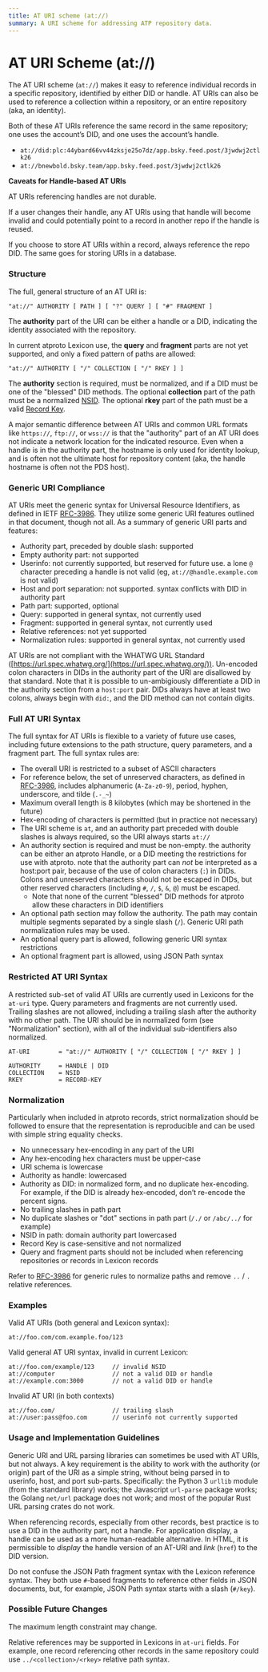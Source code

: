 ```yaml
---
title: AT URI scheme (at://)
summary: A URI scheme for addressing ATP repository data.
---
```


# AT URI Scheme (at://)

The AT URI scheme (`at://`) makes it easy to reference individual records in a specific repository, identified by either DID or handle. AT URIs can also be used to reference a collection within a repository, or an entire repository (aka, an identity).

Both of these AT URIs reference the same record in the same repository; one uses the account’s DID, and one uses the account’s handle.

- `at://did:plc:44ybard66vv44zksje25o7dz/app.bsky.feed.post/3jwdwj2ctlk26`
- `at://bnewbold.bsky.team/app.bsky.feed.post/3jwdwj2ctlk26`

**Caveats for Handle-based AT URIs**
 
AT URIs referencing handles are not durable.
 
If a user changes their handle, any AT URIs using that handle will become invalid and could potentially point to a record in another repo if the handle is reused.

If you choose to store AT URIs within a record, always reference the repo DID. The same goes for storing URIs in a database.

### Structure

The full, general structure of an AT URI is:

```text
"at://" AUTHORITY [ PATH ] [ "?" QUERY ] [ "#" FRAGMENT ]
```

The **authority** part of the URI can be either a handle or a DID, indicating the identity associated with the repository.

In current atproto Lexicon use, the **query** and **fragment** parts are not yet supported, and only a fixed pattern of paths are allowed:

```text
"at://" AUTHORITY [ "/" COLLECTION [ "/" RKEY ] ]
```

The **authority** section is required, must be normalized, and if a DID must be one of the "blessed" DID methods. The optional **collection** part of the path must be a normalized [NSID](./nsid). The optional **rkey** part of the path must be a valid [Record Key](./record-key).

A major semantic difference between AT URIs and common URL formats like `https://`, `ftp://`, or `wss://` is that the "authority" part of an AT URI does not indicate a network location for the indicated resource. Even when a handle is in the authority part, the hostname is only used for identity lookup, and is often not the ultimate host for repository content (aka, the handle hostname is often not the PDS host).

### Generic URI Compliance

AT URIs meet the generic syntax for Universal Resource Identifiers, as defined in IETF [RFC-3986](https://www.rfc-editor.org/rfc/rfc3986). They utilize some generic URI features outlined in that document, though not all. As a summary of generic URI parts and features:

- Authority part, preceded by double slash: supported
- Empty authority part: not supported
- Userinfo: not currently supported, but reserved for future use. a lone `@` character preceding a handle is not valid (eg, `at://@handle.example.com` is not valid)
- Host and port separation: not supported. syntax conflicts with DID in authority part
- Path part: supported, optional
- Query: supported in general syntax, not currently used
- Fragment: supported in general syntax, not currently used
- Relative references: not yet supported
- Normalization rules: supported in general syntax, not currently used

AT URIs are not compliant with the WHATWG URL Standard ([https://url.spec.whatwg.org/](https://url.spec.whatwg.org/)). Un-encoded colon characters in DIDs in the authority part of the URI are disallowed by that standard. Note that it is possible to un-ambigiously differentiate a DID in the authority section from a `host:port` pair. DIDs always have at least two colons, always begin with `did:`, and the DID method can not contain digits.

### Full AT URI Syntax

The full syntax for AT URIs is flexible to a variety of future use cases, including future extensions to the path structure, query parameters, and a fragment part. The full syntax rules are:

- The overall URI is restricted to a subset of ASCII characters
- For reference below, the set of unreserved characters, as defined in [RFC-3986](https://www.rfc-editor.org/rfc/rfc3986), includes alphanumeric (`A-Za-z0-9`), period, hyphen, underscore, and tilde (`.-_~`)
- Maximum overall length is 8 kilobytes (which may be shortened in the future)
- Hex-encoding of characters is permitted (but in practice not necessary)
- The URI scheme is `at`, and an authority part preceded with double slashes is always required, so the URI always starts `at://`
- An authority section is required and must be non-empty. the authority can be either an atproto Handle, or a DID meeting the restrictions for use with atproto. note that the authority part can *not* be interpreted as a host:port pair, because of the use of colon characters (`:`) in DIDs. Colons and unreserved characters should not be escaped in DIDs, but other reserved characters (including `#`, `/`, `$`, `&`, `@`) must be escaped.
    - Note that none of the current "blessed" DID methods for atproto allow these characters in DID identifiers
- An optional path section may follow the authority. The path may contain multiple segments separated by a single slash (`/`). Generic URI path normalization rules may be used.
- An optional query part is allowed, following generic URI syntax restrictions
- An optional fragment part is allowed, using JSON Path syntax


### Restricted AT URI Syntax

A restricted sub-set of valid AT URIs are currently used in Lexicons for the `at-uri` type. Query parameters and fragments are not currently used. Trailing slashes are not allowed, including a trailing slash after the authority with no other path. The URI should be in normalized form (see "Normalization" section), with all of the individual sub-identifiers also normalized.

```text
AT-URI        = "at://" AUTHORITY [ "/" COLLECTION [ "/" RKEY ] ]

AUTHORITY     = HANDLE | DID
COLLECTION    = NSID
RKEY          = RECORD-KEY
```


### Normalization

Particularly when included in atproto records, strict normalization should be followed to ensure that the representation is reproducible and can be used with simple string equality checks.

- No unnecessary hex-encoding in any part of the URI
- Any hex-encoding hex characters must be upper-case
- URI schema is lowercase
- Authority as handle: lowercased
- Authority as DID: in normalized form, and no duplicate hex-encoding. For example, if the DID is already hex-encoded, don’t re-encode the percent signs.
- No trailing slashes in path part
- No duplicate slashes or "dot" sections in path part (`/./` or `/abc/../` for example)
- NSID in path: domain authority part lowercased
- Record Key is case-sensitive and not normalized
- Query and fragment parts should not be included when referencing repositories or records in Lexicon records

Refer to [RFC-3986](https://www.rfc-editor.org/rfc/rfc3986) for generic rules to normalize paths and remove `..` / `.` relative references.


### Examples

Valid AT URIs (both general and Lexicon syntax):

```text
at://foo.com/com.example.foo/123
```

Valid general AT URI syntax, invalid in current Lexicon:

```text
at://foo.com/example/123     // invalid NSID
at://computer                // not a valid DID or handle
at://example.com:3000        // not a valid DID or handle
```

Invalid AT URI (in both contexts)

```text
at://foo.com/                // trailing slash
at://user:pass@foo.com       // userinfo not currently supported
```


### Usage and Implementation Guidelines

Generic URI and URL parsing libraries can sometimes be used with AT URIs, but not always. A key requirement is the ability to work with the authority (or origin) part of the URI as a simple string, without being parsed in to userinfo, host, and port sub-parts. Specifically: the Python 3 `urllib` module (from the standard library) works; the Javascript `url-parse` package works; the Golang `net/url` package does not work; and most of the popular Rust URL parsing crates do not work.

When referencing records, especially from other records, best practice is to use a DID in the authority part, not a handle. For application display, a handle can be used as a more human-readable alternative. In HTML, it is permissible to *display* the handle version of an AT-URI and *link* (`href`) to the DID version.

Do not confuse the JSON Path fragment syntax with the Lexicon reference syntax. They both use `#`-based fragments to reference other fields in JSON documents, but, for example, JSON Path syntax starts with a slash (`#/key`).


### Possible Future Changes

The maximum length constraint may change.

Relative references may be supported in Lexicons in `at-uri` fields. For example, one record referencing other records in the same repository could use `../<collection>/<rkey>` relative path syntax.
